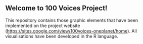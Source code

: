 ## Welcome to 100 Voices Project!

This repository contains those graphic elements that have been implemented on the project website (https://sites.google.com/view/100voices-oneplanet/home). All visualisations have been developed in the R language.

